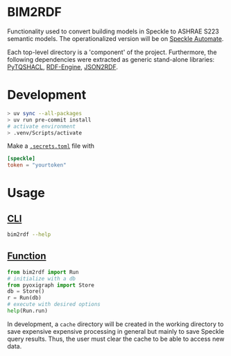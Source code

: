 # BIM2RDF

Functionality used to convert building models in Speckle to ASHRAE S223 semantic models.
The operationalized version will be on [Speckle Automate](https://www.speckle.systems/product/automate).

Each top-level directory is a 'component' of the project.
Furthermore, the following dependencies were extracted as
generic stand-alone libraries:
[PyTQSHACL](https://github.com/pnnl/pytqshacl/),
[RDF-Engine](https://github.com/pnnl/rdf-engine/),
[JSON2RDF](https://github.com/pnnl/json2rdf/).


# Development

```bash
> uv sync --all-packages
> uv run pre-commit install
# activate environment
> .venv/Scripts/activate
```
Make a [`.secrets.toml`](./.secrets.toml) file with
```toml
[speckle]
token = "yourtoken"
```

# Usage

## [CLI](./src/bim2rdf/cli.py)
```bash
bim2rdf --help
```

## [Function](./src/bim2rdf/engine.py)

```python
from bim2rdf import Run
# initialize with a db
from pyoxigraph import Store
db = Store()
r = Run(db)
# execute with desired options
help(Run.run)
```

In development, a `cache` directory will be created in the working directory
to save expensive expensive processing in general
but mainly to save Speckle query results.
Thus, the user must clear the cache to be able to access new data.
